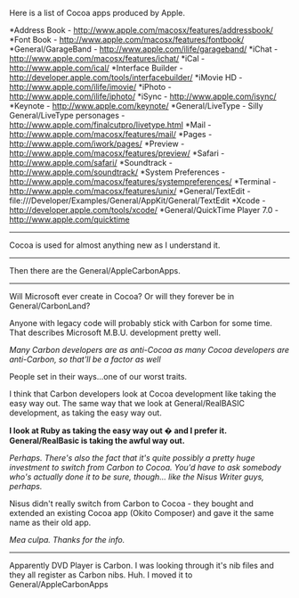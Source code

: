 Here is a list of Cocoa apps produced by Apple.


*Address Book - http://www.apple.com/macosx/features/addressbook/
*Font Book - http://www.apple.com/macosx/features/fontbook/
*General/GarageBand - http://www.apple.com/ilife/garageband/
*iChat - http://www.apple.com/macosx/features/ichat/
*iCal - http://www.apple.com/ical/
*Interface Builder - http://developer.apple.com/tools/interfacebuilder/
*iMovie HD - http://www.apple.com/ilife/imovie/
*iPhoto - http://www.apple.com/ilife/iphoto/
*iSync - http://www.apple.com/isync/
*Keynote - http://www.apple.com/keynote/
*General/LiveType - Silly General/LiveType personages - http://www.apple.com/finalcutpro/livetype.html
*Mail - http://www.apple.com/macosx/features/mail/
*Pages - http://www.apple.com/iwork/pages/
*Preview - http://www.apple.com/macosx/features/preview/
*Safari - http://www.apple.com/safari/
*Soundtrack - http://www.apple.com/soundtrack/
*System Preferences - http://www.apple.com/macosx/features/systempreferences/
*Terminal - http://www.apple.com/macosx/features/unix/
*General/TextEdit - file:///Developer/Examples/General/AppKit/General/TextEdit
*Xcode - http://developer.apple.com/tools/xcode/
*General/QuickTime Player 7.0 - http://www.apple.com/quicktime


----

Cocoa is used for almost anything new as I understand it.

----

Then there are the General/AppleCarbonApps.

----

Will Microsoft ever create in Cocoa? Or will they forever be in General/CarbonLand?

Anyone with legacy code will probably stick with Carbon for some time.  That describes Microsoft M.B.U. development pretty well.

*Many Carbon developers are as anti-Cocoa as many Cocoa developers are anti-Carbon, so that'll be a factor as well*

People set in their ways...one of our worst traits.

I think that Carbon developers look at Cocoa development like taking the easy way out. The same way that we look at General/RealBASIC development, as taking the easy way out.

**I look at Ruby as taking the easy way out � and I prefer it. General/RealBasic is taking the awful way out.**

*Perhaps. There's also the fact that it's quite possibly a pretty huge investment to switch from Carbon to Cocoa. You'd have to ask somebody who's actually done it to be sure, though... like the Nisus Writer guys, perhaps.*

Nisus didn't really switch from Carbon to Cocoa - they bought and extended an existing Cocoa app (Okito Composer) and gave it the same name as their old app.

*Mea culpa. Thanks for the info.*

----

Apparently DVD Player is Carbon. I was looking through it's nib files and they all register as Carbon nibs. Huh. I moved it to General/AppleCarbonApps